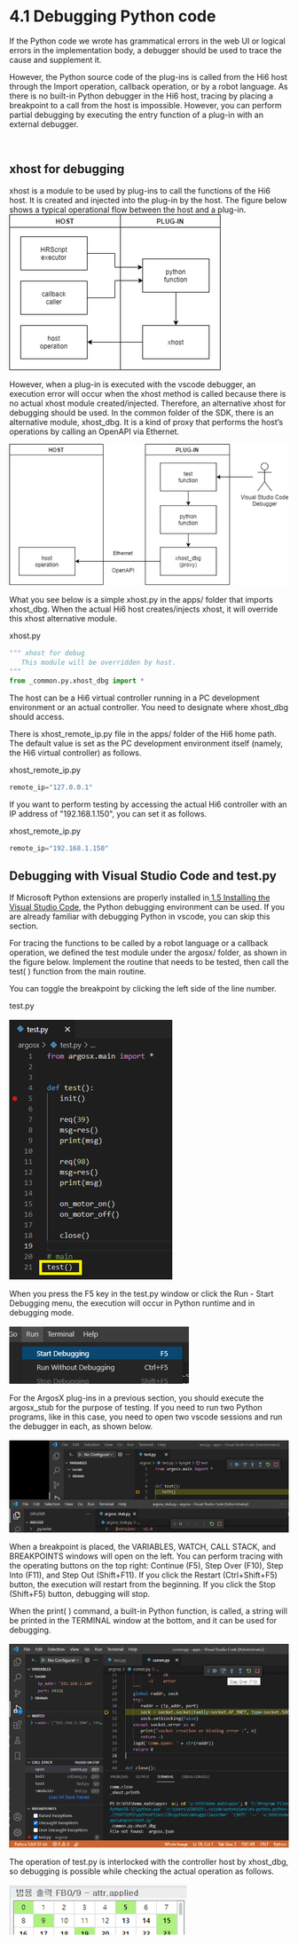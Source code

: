 # 4.1 Debugging Python code

If the Python code we wrote has grammatical errors in the web UI or logical errors in the implementation body, a debugger should be used to trace the cause and supplement it.

However, the Python source code of the plug-ins is called from the Hi6 host through the Import operation, callback operation, or by a robot language. As there is no built-in Python debugger in the Hi6 host, tracing by placing a breakpoint to a call from the host is impossible. However, you can perform partial debugging by executing the entry function of a plug-in with an external debugger.


<br>

## xhost for debugging
xhost is a module to be used by plug-ins to call the functions of the Hi6 host. It is created and injected into the plug-in by the host. The figure below shows a typical operational flow between the host and a plug-in.
<br> ![](../_assets/image_63.png)




However, when a plug-in is executed with the vscode debugger, an execution error will occur when the xhost method is called because there is no actual xhost module created/injected. Therefore, an alternative xhost for debugging should be used. In the common folder of the SDK, there is an alternative module, xhost_dbg. It is a kind of proxy that performs the host’s operations by calling an OpenAPI via Ethernet.

 ![](../_assets/image_64.png)
<br>





What you see below is a simple xhost.py in the apps/ folder that imports xhost_dbg. When the actual Hi6 host creates/injects xhost, it will override this xhost alternative module.



xhost.py
``` python
""" xhost for debug
   This module will be overridden by host.
"""
from _common.py.xhost_dbg import *
```

The host can be a Hi6 virtual controller running in a PC development environment or an actual controller. You need to designate where xhost_dbg should access.

There is xhost_remote_ip.py file in the apps/ folder of the Hi6 home path. The default value is set as the PC development environment itself (namely, the Hi6 virtual controller) as follows.



xhost_remote_ip.py
``` python
remote_ip="127.0.0.1"
```

If you want to perform testing by accessing the actual Hi6 controller with an IP address of "192.168.1.150", you can set it as follows.



xhost_remote_ip.py
``` python
remote_ip="192.168.1.150"
```



## Debugging with Visual Studio Code and test.py
If Microsoft Python extensions are properly installed in<u> 1.5 Installing the Visual Studio Code</u>, the Python debugging environment can be used. If you are already familiar with debugging Python in vscode, you can skip this section.




For tracing the functions to be called by a robot language or a callback operation, we defined the test module under the argosx/ folder, as shown in the figure below. Implement the routine that needs to be tested, then call the test( ) function from the main routine. 

You can toggle the breakpoint by clicking the left side of the line number.



test.py
<br></br>
![](../_assets/image_65.png)



When you press the F5 key in the test.py window or click the Run - Start Debugging menu, the execution will occur in Python runtime and in debugging mode.
<br></br>
![](../_assets/image_66.png)


For the ArgosX plug-ins in a previous section, you should execute the argosx_stub for the purpose of testing. If you need to run two Python programs, like in this case, you need to open two vscode sessions and run the debugger in each, as shown below.
<br></br>
![](../_assets/image_67.png)





When a breakpoint is placed, the VARIABLES, WATCH, CALL STACK, and BREAKPOINTS windows will open on the left. You can perform tracing with the operating buttons on the top right: Continue (F5), Step Over (F10), Step Into (F11), and Step Out (Shift+F11). If you click the Restart (Ctrl+Shift+F5) button, the execution will restart from the beginning. If you click the Stop (Shift+F5) button, debugging will stop.

When the print( ) command, a built-in Python function, is called, a string will be printed in the TERMINAL window at the bottom, and it can be used for debugging.
<br></br>
![](../_assets/image_68.png)





The operation of test.py is interlocked with the controller host by xhost_dbg, so debugging is possible while checking the actual operation as follows. 
<br></br>
![](../_assets/image_69.png)




